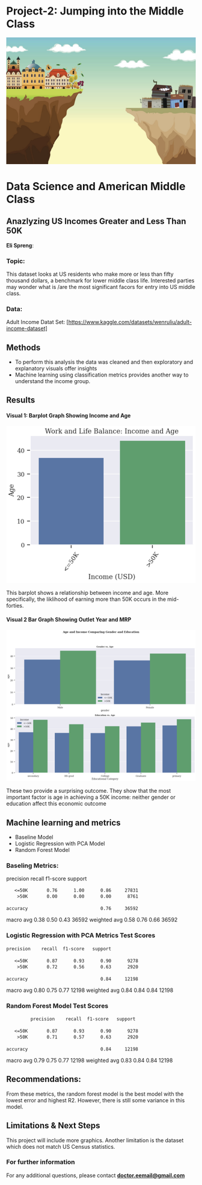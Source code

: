 # Project-2: Jumping into the Middle Class 
![alt text](https://github.com/Elispreng/Project-2/blob/main/US%20Income.jpg)

# Data Science and American Middle Class
## Anazlyzing US Incomes Greater and Less Than 50K

**Eli Spreng**: 

### Topic:

This dataset looks at US residents who make more or less than fifty thousand dollars, a benchmark for lower middle class life. Interested parties may wonder what is
/are the most significant facors for entry into US middle class. 

### Data:
Adult Income Datat Set: [https://www.kaggle.com/datasets/wenruliu/adult-income-dataset]


## Methods
- To perform this analysis the data was cleaned and then exploratory and explanatory visuals offer insights
- Machine learning using classification metrics provides another way to understand the income group. 

## Results

#### Visual 1: Barplot Graph Showing Income and Age
![alt text](https://github.com/Elispreng/Project-2/blob/main/Income%20and%20Age.png)

This barplot shows a relationship between income and age. More specifically, the liklihood of earning more than 50K occurs in the mid-forties. 

#### Visual 2 Bar  Graph Showing Outlet Year and MRP

![alt text](https://github.com/Elispreng/Project-2/blob/main/Income_Education%20and%20Gender.png)


These two provide a surprising outcome. They show that the most important factor is age in achieving a 50K income: neither gender or education affect this economic
outcome

## Machine learning and metrics
- Baseline Model
- Logistic Regression with PCA Model
- Random Forest Model

### Baseling Metrics:
 precision    recall  f1-score   support

       <=50K       0.76      1.00      0.86     27831
        >50K       0.00      0.00      0.00      8761

    accuracy                           0.76     36592
   macro avg       0.38      0.50      0.43     36592
weighted avg       0.58      0.76      0.66     36592


### Logistic Regression with PCA Metrics Test Scores
    precision    recall  f1-score   support

       <=50K       0.87      0.93      0.90      9278
        >50K       0.72      0.56      0.63      2920

    accuracy                           0.84     12198
   macro avg       0.80      0.75      0.77     12198
weighted avg       0.84      0.84      0.84     12198


### Random Forest Model Test Scores
             precision    recall  f1-score   support

       <=50K       0.87      0.93      0.90      9278
        >50K       0.71      0.57      0.63      2920

    accuracy                           0.84     12198
   macro avg       0.79      0.75      0.77     12198
weighted avg       0.83      0.84      0.84     12198

## Recommendations:

From these metrics, the random forest model is the best model with the lowest error and highest R2. However, there is still some variance in this model. 

## Limitations & Next Steps

This project will include more graphics. Another limitation is the dataset which does not match US Census statistics. 

### For further information


For any additional questions, please contact **doctor.eemail@gmail.com**
